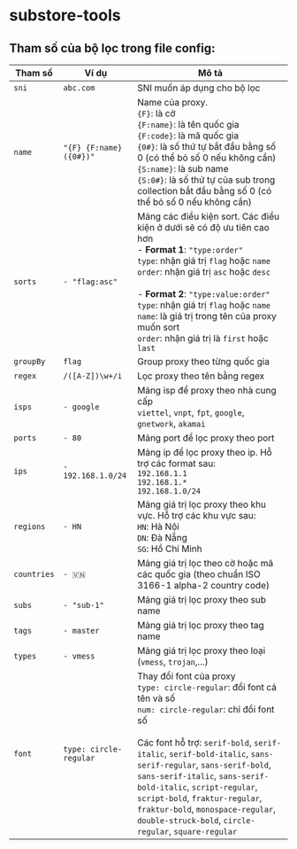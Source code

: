 # substore-tools

## Tham số của bộ lọc trong file config:

| Tham số     | Ví dụ                   | Mô tả                                                                                                                                                                                                                                                                                                                                                                                                                                         |
| ----------- | ----------------------- | --------------------------------------------------------------------------------------------------------------------------------------------------------------------------------------------------------------------------------------------------------------------------------------------------------------------------------------------------------------------------------------------------------------------------------------------- |
| `sni`       | `abc.com`               | SNI muốn áp dụng cho bộ lọc                                                                                                                                                                                                                                                                                                                                                                                                                   |
| `name`      | `"{F} {F:name} ({0#})"` | Name của proxy. <br> `{F}`: là cờ <br> `{F:name}`: là tên quốc gia <br>`{F:code}`: là mã quốc gia <br> `{0#}`: là số thứ tự bắt đầu bằng số 0 (có thể bỏ số 0 nếu không cần) <br> `{S:name}`: là sub name <br> `{S:0#}`: là số thứ tự của sub trong collection bắt đầu bằng số 0 (có thể bỏ số 0 nếu không cần)                                                                                                                               |
| `sorts`     | `- "flag:asc"`          | Mảng các điều kiện sort. Các điều kiện ở dưới sẽ có độ ưu tiên cao hơn <br> - **Format 1**: `"type:order"`<br> `type`: nhận giá trị `flag` hoặc `name` <br> `order`: nhận giá trị `asc` hoặc `desc` <br><br> - **Format 2**: `"type:value:order"`<br> `type`: nhận giá trị `flag` hoặc `name` <br> `name`: là giá trị trong tên của proxy muốn sort <br> `order`: nhận giá trị là `first` hoặc `last`                                         |
| `groupBy`   | `flag`                  | Group proxy theo từng quốc gia                                                                                                                                                                                                                                                                                                                                                                                                                |
| `regex`     | `/([A-Z])\w+/i`         | Lọc proxy theo tên bằng regex                                                                                                                                                                                                                                                                                                                                                                                                                 |
| `isps`      | `- google`              | Mảng isp để proxy theo nhà cung cấp <br> `viettel`, `vnpt`, `fpt`, `google`, `gnetwork`, `akamai`                                                                                                                                                                                                                                                                                                                                             |
| `ports`     | `- 80`                  | Mảng port để lọc proxy theo port                                                                                                                                                                                                                                                                                                                                                                                                              |
| `ips`       | `- 192.168.1.0/24`      | Mảng ip để lọc proxy theo ip. Hỗ trợ các format sau: <br> `192.168.1.1` <br> `192.168.1.*` <br> `192.168.1.0/24`                                                                                                                                                                                                                                                                                                                              |
| `regions`   | `- HN`                  | Mảng giá trị lọc proxy theo khu vực. Hỗ trợ các khu vực sau: <br> `HN`: Hà Nội <br> `DN`: Đà Nẵng <br> `SG`: Hồ Chí Minh                                                                                                                                                                                                                                                                                                                      |
| `countries` | `- 🇻🇳`                  | Mảng giá trị lọc theo cờ hoặc mã các quốc gia (theo chuẩn ISO 3166-1 alpha-2 country code)                                                                                                                                                                                                                                                                                                                                                    |
| `subs`      | `- "sub-1"`             | Mảng giá trị lọc proxy theo sub name                                                                                                                                                                                                                                                                                                                                                                                                          |
| `tags`      | `- master`              | Mảng giá trị lọc proxy theo tag name                                                                                                                                                                                                                                                                                                                                                                                                          |
| `types`     | `- vmess`               | Mảng giá trị lọc proxy theo loại (`vmess`, `trojan`,...)                                                                                                                                                                                                                                                                                                                                                                                      |
| `font`      | `type: circle-regular`  | Thay đổi font của proxy <br> `type: circle-regular`: đổi font cả tên và số <br> `num: circle-regular`: chỉ đổi font số <br><br> Các font hỗ trợ: `serif-bold`, `serif-italic`, `serif-bold-italic`, `sans-serif-regular`, `sans-serif-bold`, `sans-serif-italic`, `sans-serif-bold-italic`, `script-regular`, `script-bold`, `fraktur-regular`, `fraktur-bold`, `monospace-regular`, `double-struck-bold`, `circle-regular`, `square-regular` |
